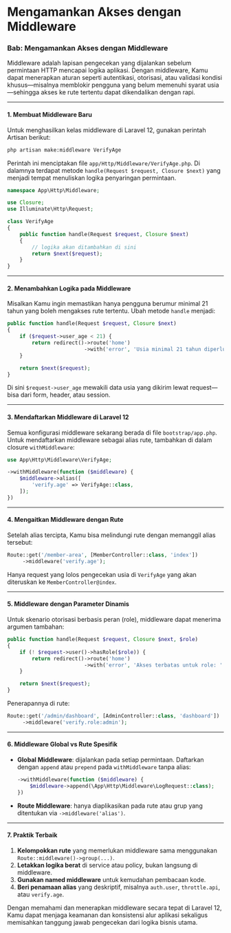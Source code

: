 # Mengamankan Akses dengan Middleware

### Bab: Mengamankan Akses dengan Middleware

Middleware adalah lapisan pengecekan yang dijalankan sebelum permintaan HTTP mencapai logika aplikasi. Dengan middleware, Kamu dapat menerapkan aturan seperti autentikasi, otorisasi, atau validasi kondisi khusus—misalnya memblokir pengguna yang belum memenuhi syarat usia—sehingga akses ke rute tertentu dapat dikendalikan dengan rapi.

***

#### 1. Membuat Middleware Baru

Untuk menghasilkan kelas middleware di Laravel 12, gunakan perintah Artisan berikut:

```bash
php artisan make:middleware VerifyAge
```

Perintah ini menciptakan file `app/Http/Middleware/VerifyAge.php`. Di dalamnya terdapat metode `handle(Request $request, Closure $next)` yang menjadi tempat menuliskan logika penyaringan permintaan.

```php
namespace App\Http\Middleware;

use Closure;
use Illuminate\Http\Request;

class VerifyAge
{
    public function handle(Request $request, Closure $next)
    {
        // logika akan ditambahkan di sini
        return $next($request);
    }
}
```

***

#### 2. Menambahkan Logika pada Middleware

Misalkan Kamu ingin memastikan hanya pengguna berumur minimal 21 tahun yang boleh mengakses rute tertentu. Ubah metode `handle` menjadi:

```php
public function handle(Request $request, Closure $next)
{
    if ($request->user_age < 21) {
        return redirect()->route('home')
                         ->with('error', 'Usia minimal 21 tahun diperlukan');
    }

    return $next($request);
}
```

Di sini `$request->user_age` mewakili data usia yang dikirim lewat request—bisa dari form, header, atau session.

***

#### 3. Mendaftarkan Middleware di Laravel 12

Semua konfigurasi middleware sekarang berada di file `bootstrap/app.php`. Untuk mendaftarkan middleware sebagai alias rute, tambahkan di dalam closure `withMiddleware`:

```php
use App\Http\Middleware\VerifyAge;

->withMiddleware(function ($middleware) {
    $middleware->alias([
        'verify.age' => VerifyAge::class,
    ]);
})
```

***

#### 4. Mengaitkan Middleware dengan Rute

Setelah alias tercipta, Kamu bisa melindungi rute dengan memanggil alias tersebut:

```php
Route::get('/member-area', [MemberController::class, 'index'])
     ->middleware('verify.age');
```

Hanya request yang lolos pengecekan usia di `VerifyAge` yang akan diteruskan ke `MemberController@index`.

***

#### 5. Middleware dengan Parameter Dinamis

Untuk skenario otorisasi berbasis peran (role), middleware dapat menerima argumen tambahan:

```php
public function handle(Request $request, Closure $next, $role)
{
    if (! $request->user()->hasRole($role)) {
        return redirect()->route('home')
                         ->with('error', 'Akses terbatas untuk role: '.$role);
    }

    return $next($request);
}
```

Penerapannya di rute:

```php
Route::get('/admin/dashboard', [AdminController::class, 'dashboard'])
     ->middleware('verify.role:admin');
```

***

#### 6. Middleware Global vs Rute Spesifik

*   **Global Middleware**: dijalankan pada setiap permintaan. Daftarkan dengan `append` atau `prepend` pada `withMiddleware` tanpa alias:

    ```php
    ->withMiddleware(function ($middleware) {
        $middleware->append(\App\Http\Middleware\LogRequest::class);
    })
    ```
* **Route Middleware**: hanya diaplikasikan pada rute atau grup yang ditentukan via `->middleware('alias')`.

***

#### 7. Praktik Terbaik

1. **Kelompokkan rute** yang memerlukan middleware sama menggunakan `Route::middleware()->group(...)`.
2. **Letakkan logika berat** di service atau policy, bukan langsung di middleware.
3. **Gunakan named middleware** untuk kemudahan pembacaan kode.
4. **Beri penamaan alias** yang deskriptif, misalnya `auth.user`, `throttle.api`, atau `verify.age`.

Dengan memahami dan menerapkan middleware secara tepat di Laravel 12, Kamu dapat menjaga keamanan dan konsistensi alur aplikasi sekaligus memisahkan tanggung jawab pengecekan dari logika bisnis utama.
